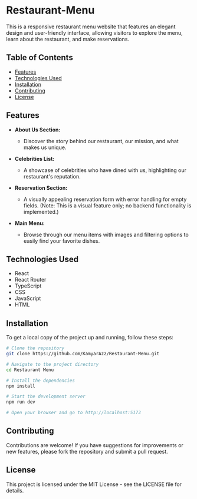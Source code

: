 # Restaurant-Menu
This is a responsive restaurant menu website that features an elegant design and user-friendly interface, allowing visitors to explore the menu, learn about the restaurant, and make reservations.

## Table of Contents

- [Features](#features)
- [Technologies Used](#technologies-used)
- [Installation](#installation)
- [Contributing](#contributing)
- [License](#license)

## Features

- **About Us Section:** 
  - Discover the story behind our restaurant, our mission, and what makes us unique.
  
- **Celebrities List:** 
  - A showcase of celebrities who have dined with us, highlighting our restaurant's reputation.
  
- **Reservation Section:** 
  - A visually appealing reservation form with error handling for empty fields. (Note: This is a visual feature only; no backend functionality is implemented.)
  
- **Main Menu:** 
  - Browse through our menu items with images and filtering options to easily find your favorite dishes.

## Technologies Used

- React
- React Router
- TypeScript
- CSS
- JavaScript
- HTML

## Installation

To get a local copy of the project up and running, follow these steps:

```bash
# Clone the repository
git clone https://github.com/KamyarAzz/Restaurant-Menu.git

# Navigate to the project directory
cd Restaurant Menu

# Install the dependencies
npm install

# Start the development server
npm run dev

# Open your browser and go to http://localhost:5173
```

## Contributing

Contributions are welcome! If you have suggestions for improvements or new features, please fork the repository and submit a pull request.

## License

This project is licensed under the MIT License - see the LICENSE file for details.
